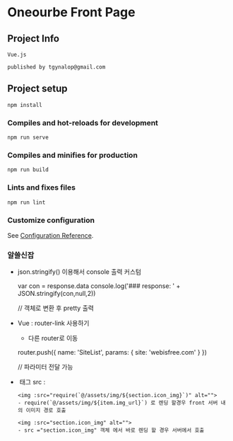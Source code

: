 # Oneourbe Front Page


## Project Info
```
Vue.js 

published by tgynalop@gmail.com
```


## Project setup
```
npm install
```

### Compiles and hot-reloads for development
```
npm run serve
```

### Compiles and minifies for production
```
npm run build
```

### Lints and fixes files
```
npm run lint
```

### Customize configuration
See [Configuration Reference](https://cli.vuejs.org/config/).



### 알쓸신잡

  - json.stringify() 이용해서 console 출력 커스텀

    var con = response.data
    console.log('### response: ' + JSON.stringify(con,null,2))

    // 객체로 변환 후 pretty 출력
    
 
  - Vue : router-link 사용하기
    - 다른 router로 이동 
    
    router.push({
      name: 'SiteList',
      params: { site: 'webisfree.com' }
    })
    
    // 파라미터 전달 가능 


  - <img> 태그 src :
      
        <img :src="require(`@/assets/img/${section.icon_img}`)" alt="">
        - require(`@/assets/img/${item.img_url}`) 로 렌딩 할경우 front 서버 내의 이미지 경로 호출

        <img :src="section.icon_img" alt="">
        - src ="section.icon_img" 객체 에서 바로 렌딩 할 경우 서버에서 호출 